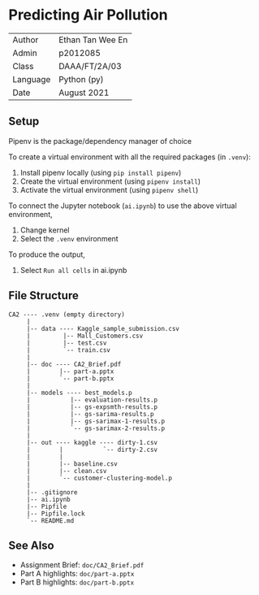 # Predicting Air Pollution

|               |                       |
|---------------|-----------------------|
|   Author      |   Ethan Tan Wee En    |
|   Admin       |   p2012085            |
|   Class       |   DAAA/FT/2A/03       |
|   Language    |   Python (py)         |
|   Date        |   August 2021         |

## Setup

Pipenv is the package/dependency manager of choice

To create a virtual environment with all the required packages (in `.venv`):
1.  Install pipenv locally (using `pip install pipenv`)
2.  Create the virtual environment (using `pipenv install`)
3.  Activate the virtual environment (using `pipenv shell`)

To connect the Jupyter notebook (`ai.ipynb`) to use the above virtual environment,
1.  Change kernel
2.  Select the `.venv` environment

To produce the output,
1.  Select `Run all cells` in ai.ipynb

## File Structure

```
CA2 ---- .venv (empty directory)
     |
     |-- data ---- Kaggle_sample_submission.csv
     |         |-- Mall_Customers.csv
     |         |-- test.csv
     |         `-- train.csv
     |
     |-- doc ---- CA2_Brief.pdf
     |        |-- part-a.pptx
     |        `-- part-b.pptx
     |
     |-- models ---- best_models.p
     |           |-- evaluation-results.p
     |           |-- gs-expsmth-results.p
     |           |-- gs-sarima-results.p
     |           |-- gs-sarimax-1-results.p
     |           `-- gs-sarimax-2-results.p
     |
     |-- out ---- kaggle ---- dirty-1.csv
     |        |           `-- dirty-2.csv
     |        |
     |        |-- baseline.csv
     |        |-- clean.csv
     |        `-- customer-clustering-model.p
     |
     |-- .gitignore
     |-- ai.ipynb
     |-- Pipfile
     |-- Pipfile.lock
     `-- README.md
```

## See Also

*   Assignment Brief: `doc/CA2_Brief.pdf`
*   Part A highlights: `doc/part-a.pptx`
*   Part B highlights: `doc/part-b.pptx`